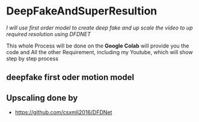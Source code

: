 # DeepFakeAndSuperResultion

_I will use first order model to create deep fake and up scale the video to up required resolution using DFDNET_

This whole Process will be done on the **Google Colab** will provide you the code and All the other Requirement,
including my Youtube, which will show step by step process

## deepfake first oder motion model

## Upscaling done by

- https://github.com/csxmli2016/DFDNet
